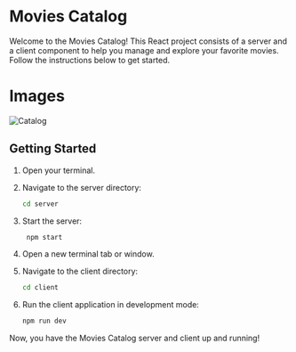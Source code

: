 # Movies Catalog

Welcome to the Movies Catalog! This React project consists of a server and a client component to help you manage and explore your favorite movies. Follow the instructions below to get started.

# Images

![Catalog](https://github.com/AntonDarbokliev/Movies-Catalog/assets/129558342/6e6cd800-d006-4963-b981-a0c4cb999e18)


## Getting Started

1. Open your terminal.

2. Navigate to the server directory:
    ```bash
    cd server
    ```
3. Start the server:
   ```bash
    npm start
    ```
4. Open a new terminal tab or window.

5. Navigate to the client directory:
    ```bash
    cd client
    ```
6. Run the client application in development mode:
    ```bash
    npm run dev
    ```

Now, you have the Movies Catalog server and client up and running!
